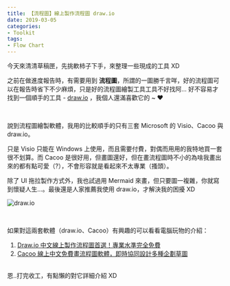 ```yaml
---
title: 【流程圖】線上製作流程圖 draw.io
date: 2019-03-05
categories:
- Toolkit
tags:
- Flow Chart
--- 
```


今天來清清草稿匣，先挑軟柿子下手，來整理一些現成的工具 XD 

之前在做進度報告時，有需要用到 **流程圖**，所謂的一圖勝千言咩，好的流程圖可以在報告時省下不少麻煩，只是好的流程圖繪製工具工具不好找阿... 好不容易才找到一個順手的工具 -  [draw.io](https://www.draw.io) ，我個人還滿喜歡它的 ~ ❤️

<!--more-->
<br> 

說到流程圖繪製軟體，我用的比較順手的只有三套 <span class='label'>Microsoft 的 Visio</span>、<span class='label'>Cacoo</span> 與 <span class='label'>draw.io</span>。

只是 Visio 只能在 Windows 上使用，而且需要付費，對偶而用用的我特地買一套很不划算。而 Cacoo 是很好用，但畫圖還好，但在畫流程圖時不小的為啥我畫出來的都有點可愛（?），不會形容就是看起來不太專業（搔頭）。

除了 UI 拖拉製作方式外，我也試過用 Mermaid 來畫，但只要圖一複雜，你就寫到懷疑人生...。最後還是人家推薦我使用 draw.io，才解決我的困擾 XD

![draw.io](https://i.imgur.com/v2ozFhZ.png)

<br>

如果對這兩套軟體（draw.io、Cacoo）有興趣的可以看看電腦玩物的介紹：
1. [Draw.io 中文線上製作流程圖首選！專業水準完全免費](https://www.playpcesor.com/2015/02/drawio.html)
2. [Cacoo 線上中文免費畫流程圖軟體，即時協同設計多種企劃草圖](https://www.playpcesor.com/2011/04/cacoo.html)

<br>
恩..打完收工，有點懶的對它詳細介紹 XD
